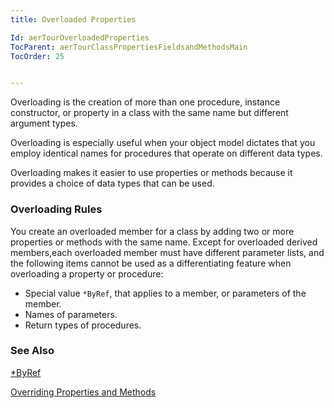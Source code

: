 ```yaml
---
title: Overloaded Properties

Id: aerTourOverloadedProperties
TocParent: aerTourClassPropertiesFieldsandMethodsMain
TocOrder: 25


---
```


Overloading is the creation of more than one procedure, instance constructor, or property in a class with the same name but different argument types. 

Overloading is especially useful when your object model dictates that you employ identical names for procedures that operate on different data types. 

Overloading makes it easier to use properties or methods because it provides a choice of data types that can be used. 

### Overloading Rules
You create an overloaded member for a class by adding two or more properties or methods with the same name. Except for overloaded derived members,each overloaded member must have different parameter lists, and the following items cannot be used as a differentiating feature when overloading a property or procedure: 

- Special value ```*ByRef```, that applies to a member, or parameters
                of the member.
- Names of parameters.
- Return types of procedures.

### See Also
[*ByRef](StarByRef.html)

[Overriding Properties and Methods](ecrTourOverridingPropertiesandMethodsMain.html) 
